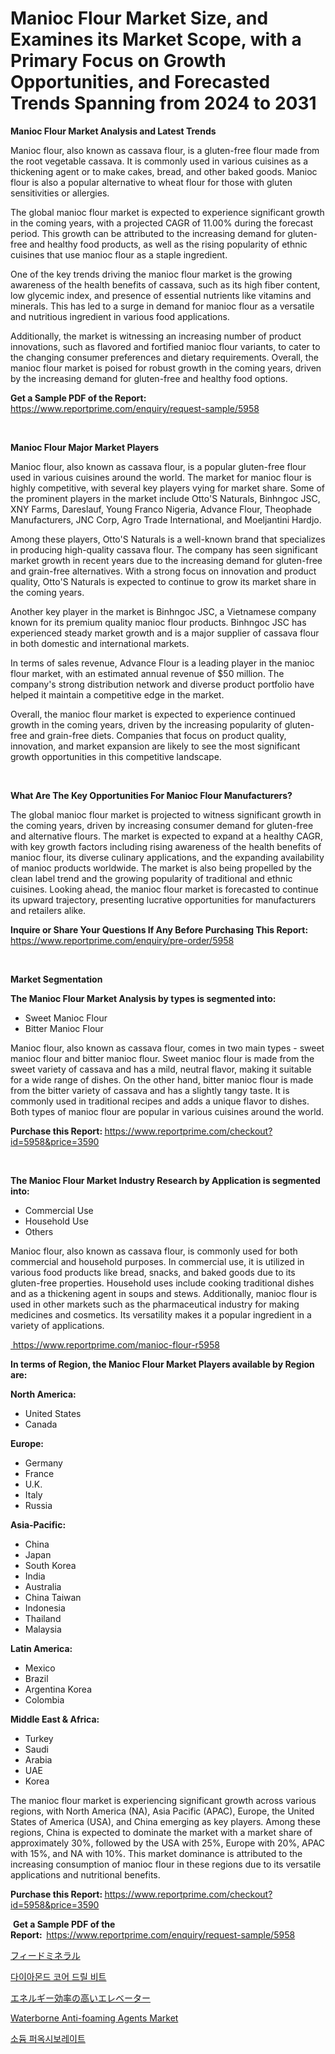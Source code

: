 <p><h1>Manioc Flour Market Size, and Examines its Market Scope, with a Primary Focus on Growth Opportunities, and Forecasted Trends Spanning from 2024 to 2031</h1></p><p><strong>Manioc Flour Market Analysis and Latest Trends</strong></p>
<p><p>Manioc flour, also known as cassava flour, is a gluten-free flour made from the root vegetable cassava. It is commonly used in various cuisines as a thickening agent or to make cakes, bread, and other baked goods. Manioc flour is also a popular alternative to wheat flour for those with gluten sensitivities or allergies.</p><p>The global manioc flour market is expected to experience significant growth in the coming years, with a projected CAGR of 11.00% during the forecast period. This growth can be attributed to the increasing demand for gluten-free and healthy food products, as well as the rising popularity of ethnic cuisines that use manioc flour as a staple ingredient.</p><p>One of the key trends driving the manioc flour market is the growing awareness of the health benefits of cassava, such as its high fiber content, low glycemic index, and presence of essential nutrients like vitamins and minerals. This has led to a surge in demand for manioc flour as a versatile and nutritious ingredient in various food applications.</p><p>Additionally, the market is witnessing an increasing number of product innovations, such as flavored and fortified manioc flour variants, to cater to the changing consumer preferences and dietary requirements. Overall, the manioc flour market is poised for robust growth in the coming years, driven by the increasing demand for gluten-free and healthy food options.</p></p>
<p><strong>Get a Sample PDF of the Report:&nbsp;</strong> <a href="https://www.reportprime.com/enquiry/request-sample/5958">https://www.reportprime.com/enquiry/request-sample/5958</a></p>
<p>&nbsp;</p>
<p><strong>Manioc Flour Major Market Players</strong></p>
<p><p>Manioc flour, also known as cassava flour, is a popular gluten-free flour used in various cuisines around the world. The market for manioc flour is highly competitive, with several key players vying for market share. Some of the prominent players in the market include Otto'S Naturals, Binhngoc JSC, XNY Farms, Dareslauf, Young Franco Nigeria, Advance Flour, Theophade Manufacturers, JNC Corp, Agro Trade International, and Moeljantini Hardjo.</p><p>Among these players, Otto'S Naturals is a well-known brand that specializes in producing high-quality cassava flour. The company has seen significant market growth in recent years due to the increasing demand for gluten-free and grain-free alternatives. With a strong focus on innovation and product quality, Otto'S Naturals is expected to continue to grow its market share in the coming years.</p><p>Another key player in the market is Binhngoc JSC, a Vietnamese company known for its premium quality manioc flour products. Binhngoc JSC has experienced steady market growth and is a major supplier of cassava flour in both domestic and international markets.</p><p>In terms of sales revenue, Advance Flour is a leading player in the manioc flour market, with an estimated annual revenue of $50 million. The company's strong distribution network and diverse product portfolio have helped it maintain a competitive edge in the market.</p><p>Overall, the manioc flour market is expected to experience continued growth in the coming years, driven by the increasing popularity of gluten-free and grain-free diets. Companies that focus on product quality, innovation, and market expansion are likely to see the most significant growth opportunities in this competitive landscape.</p></p>
<p>&nbsp;</p>
<p><strong>What Are The Key Opportunities For Manioc Flour Manufacturers?</strong></p>
<p><p>The global manioc flour market is projected to witness significant growth in the coming years, driven by increasing consumer demand for gluten-free and alternative flours. The market is expected to expand at a healthy CAGR, with key growth factors including rising awareness of the health benefits of manioc flour, its diverse culinary applications, and the expanding availability of manioc products worldwide. The market is also being propelled by the clean label trend and the growing popularity of traditional and ethnic cuisines. Looking ahead, the manioc flour market is forecasted to continue its upward trajectory, presenting lucrative opportunities for manufacturers and retailers alike.</p></p>
<p><strong>Inquire or Share Your Questions If Any Before Purchasing This Report:</strong> <a href="https://www.reportprime.com/enquiry/pre-order/5958">https://www.reportprime.com/enquiry/pre-order/5958</a></p>
<p>&nbsp;</p>
<p><strong>Market Segmentation</strong></p>
<p><strong>The Manioc Flour Market Analysis by types is segmented into:</strong></p>
<p><ul><li>Sweet Manioc Flour</li><li>Bitter Manioc Flour</li></ul></p>
<p><p>Manioc flour, also known as cassava flour, comes in two main types - sweet manioc flour and bitter manioc flour. Sweet manioc flour is made from the sweet variety of cassava and has a mild, neutral flavor, making it suitable for a wide range of dishes. On the other hand, bitter manioc flour is made from the bitter variety of cassava and has a slightly tangy taste. It is commonly used in traditional recipes and adds a unique flavor to dishes. Both types of manioc flour are popular in various cuisines around the world.</p></p>
<p><strong>Purchase this Report:&nbsp;</strong><a href="https://www.reportprime.com/checkout?id=5958&price=3590">https://www.reportprime.com/checkout?id=5958&price=3590</a></p>
<p>&nbsp;</p>
<p><strong>The Manioc Flour Market Industry Research by Application is segmented into:</strong></p>
<p><ul><li>Commercial Use</li><li>Household Use</li><li>Others</li></ul></p>
<p><p>Manioc flour, also known as cassava flour, is commonly used for both commercial and household purposes. In commercial use, it is utilized in various food products like bread, snacks, and baked goods due to its gluten-free properties. Household uses include cooking traditional dishes and as a thickening agent in soups and stews. Additionally, manioc flour is used in other markets such as the pharmaceutical industry for making medicines and cosmetics. Its versatility makes it a popular ingredient in a variety of applications.</p></p>
<p><a href="https://www.reportprime.com/manioc-flour-r5958">&nbsp;https://www.reportprime.com/manioc-flour-r5958</a></p>
<p><strong>In terms of Region, the Manioc Flour Market Players available by Region are:</strong></p>
<p>
    <p> <strong> North America: </strong>
        <ul>
            <li>United States</li>
            <li>Canada</li>
        </ul>
        </p> 
    <p> <strong> Europe: </strong>
        <ul>
            <li>Germany</li>
            <li>France</li>
            <li>U.K.</li>
            <li>Italy</li>
            <li>Russia</li>
        </ul>
        </p> 
    <p> <strong> Asia-Pacific: </strong>
        <ul>
            <li>China</li>
            <li>Japan</li>
            <li>South Korea</li>
            <li>India</li>
            <li>Australia</li>
            <li>China Taiwan</li>
            <li>Indonesia</li>
            <li>Thailand</li>
            <li>Malaysia</li>
        </ul>
        </p> 
    <p> <strong> Latin America: </strong>
        <ul>
            <li>Mexico</li>
            <li>Brazil</li>
            <li>Argentina Korea</li>
            <li>Colombia</li>
        </ul>
        </p> 
    <p> <strong> Middle East & Africa: </strong>
        <ul>
            <li>Turkey</li>
            <li>Saudi</li>
            <li>Arabia</li>
            <li>UAE</li>
            <li>Korea</li>
        </ul>
    </p>
    </p>
<p><p>The manioc flour market is experiencing significant growth across various regions, with North America (NA), Asia Pacific (APAC), Europe, the United States of America (USA), and China emerging as key players. Among these regions, China is expected to dominate the market with a market share of approximately 30%, followed by the USA with 25%, Europe with 20%, APAC with 15%, and NA with 10%. This market dominance is attributed to the increasing consumption of manioc flour in these regions due to its versatile applications and nutritional benefits.</p></p>
<p><strong>Purchase this Report: </strong><a href="https://www.reportprime.com/checkout?id=5958&price=3590">https://www.reportprime.com/checkout?id=5958&price=3590</a></p>
<p>&nbsp;<strong>Get a Sample PDF of the Report:&nbsp;&nbsp;</strong><a href="https://www.reportprime.com/enquiry/request-sample/5958">https://www.reportprime.com/enquiry/request-sample/5958</a></p>
<p><strong></strong></p>
<p><p><a href="https://medium.com/@queenlitle19361/%E3%83%95%E3%82%A3%E3%83%BC%E3%83%89%E3%83%9F%E3%83%8D%E3%83%A9%E3%83%AB%E5%B8%82%E5%A0%B4%E3%81%AB%E9%96%A2%E3%81%99%E3%82%8B%E6%B4%9E%E5%AF%9F-%E5%B8%82%E5%A0%B4%E5%8F%82%E5%8A%A0%E8%80%85-%E5%B8%82%E5%A0%B4%E8%A6%8F%E6%A8%A1-%E5%9C%B0%E7%90%86%E7%9A%84%E5%9C%B0%E5%9F%9F-%E3%81%8A%E3%82%88%E3%81%B3%E4%BA%88%E6%B8%AC-2024%E5%B9%B4-2031%E5%B9%B4-3da05ec0c8a7">フィードミネラル</a></p><p><a href="https://medium.com/@dellkoepp03/%EA%B8%80%EB%A1%9C%EB%B2%8C-%EB%8B%A4%EC%9D%B4%EC%95%84%EB%AA%AC%EB%93%9C-%EC%BD%94%EC%96%B4-%EB%93%9C%EB%A6%B4-%EB%B9%84%ED%8A%B8-%EC%8B%9C%EC%9E%A5%EC%9D%98-%EB%B2%94%EC%9C%84%EC%99%80-2024%EB%85%84%EB%B6%80%ED%84%B0-2031%EB%85%84%EA%B9%8C%EC%A7%80-%EC%98%88%EC%83%81%EB%90%9C-%EB%B9%A0%EB%A5%B4%EA%B2%8C-%EC%84%B1%EC%9E%A5%ED%95%98%EB%8A%94-4-5-cagr%EC%97%90-%EB%8C%80%ED%95%9C-%EC%8B%AC%EC%B8%B5%EC%A0%81%EC%9D%B8-%EB%B6%84%EC%84%9D-5b50d446b09d">다이아몬드 코어 드릴 비트</a></p><p><a href="https://medium.com/@josephmiller1959/%E3%82%A8%E3%83%8D%E3%83%AB%E3%82%AE%E3%83%BC%E5%8A%B9%E7%8E%87%E3%81%AE%E8%89%AF%E3%81%84%E3%82%A8%E3%83%AC%E3%83%99%E3%83%BC%E3%82%BF%E3%83%BC%E5%B8%82%E5%A0%B4-2024%E5%B9%B4%E3%81%8B%E3%82%892031%E5%B9%B4%E3%81%BE%E3%81%A7%E3%81%AE%E6%A5%AD%E7%95%8C%E5%8B%95%E5%90%91%E3%81%A8%E4%BA%88%E6%B8%AC-6eff55858ef5">エネルギー効率の高いエレベーター</a></p><p><a href="https://medium.com/@barbarakbess8920/waterborne-anti-foaming-agents-market-size-growth-and-industry-analysis-by-market-segmentation-5e064c4af131">Waterborne Anti-foaming Agents Market</a></p><p><a href="https://medium.com/@edenger98079sgb/2024%EB%85%84%EB%B6%80%ED%84%B0-2031%EB%85%84%EA%B9%8C%EC%A7%80%EC%9D%98-%EB%82%98%ED%8A%B8%EB%A5%A8-%ED%8E%98%EB%A1%9D%EC%8B%9C%EB%B3%B4%EB%A0%88%EC%9D%B4%ED%8A%B8-%EC%8B%9C%EC%9E%A5%EC%9D%98-%EB%96%A0%EC%98%A4%EB%A5%B4%EB%8A%94-%ED%8A%B8%EB%A0%8C%EB%93%9C-%EA%B8%80%EB%A1%9C%EB%B2%8C-%EC%A0%84%EB%A7%9D%EA%B3%BC-%EB%AF%B8%EB%9E%98-%EC%A0%84%EB%A7%9D-903dd1c92e1b">소듐 퍼옥시보레이트</a></p></p>